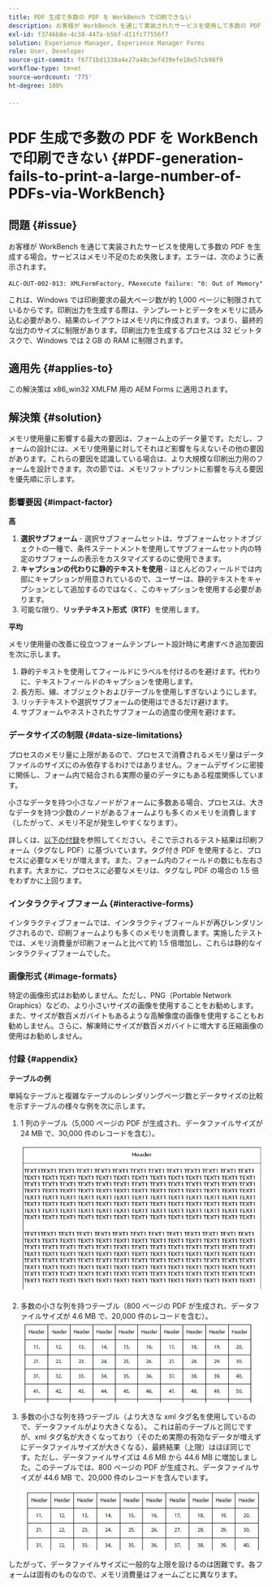 ```yaml
---
title: PDF 生成で多数の PDF を WorkBench で印刷できない
description: お客様が WorkBench を通じて実装されたサービスを使用して多数の PDF を生成すると、印刷サービスは失敗します。
exl-id: f3746b8e-4c38-447a-b5bf-d11fc77556f7
solution: Experience Manager, Experience Manager Forms
role: User, Developer
source-git-commit: f6771bd1338a4e27a48c3efd39efe18e57cb98f9
workflow-type: tm+mt
source-wordcount: '775'
ht-degree: 100%

---
```


# PDF 生成で多数の PDF を WorkBench で印刷できない {#PDF-generation-fails-to-print-a-large-number-of-PDFs-via-WorkBench}

## 問題 {#issue}

お客様が WorkBench を通じて実装されたサービスを使用して多数の PDF を生成する場合。サービスはメモリ不足のため失敗します。エラーは、次のように表示されます。

`ALC-OUT-002-013: XMLFormFactory, PAexecute failure: "0: Out of Memory"`

<!-- Attached is a simplified template (BollatoRiservatiLandscape_table_simple.xdp) that simulates the problem.
Using the Designer, if we associate the template "BollatoRiservatiLandscape_table_semplice.xdp" with the XML file "BollatoRiservati.xml" during the generation of the pdf, the process comes to occupy 1.6 Gb of RAM. On the server side, with the complete template, the pdf generation process breaks down, occupying 2 GB of RAM.-->

これは、Windows では印刷要求の最大ページ数が約 1,000 ページに制限されているからです。印刷出力を生成する際は、テンプレートとデータをメモリに読み込む必要があり、結果のレイアウトはメモリ内に作成されます。つまり、最終的な出力のサイズに制限があります。印刷出力を生成するプロセスは 32 ビットタスクで、Windows では 2 GB の RAM に制限されます。<!--and 4 GB on UNIX-->

## 適用先 {#applies-to}

この解決策は x86_win32 XMLFM 用の AEM Forms <!--JEE Server and AEM Forms on OSGi Server--> に適用されます。

## 解決策 {#solution}

メモリ使用量に影響する最大の要因は、フォーム上のデータ量です。ただし、フォームの設計には、メモリ使用量に対してそれほど影響を与えないその他の要因があります。これらの要因を認識している場合は、より大規模な印刷出力用のフォームを設計できます。次の節では、メモリフットプリントに影響を与える要因を優先順に示します。

### 影響要因 {#impact-factor}

**高**

1. **選択サブフォーム** - 選択サブフォームセットは、サブフォームセットオブジェクトの一種で、条件ステートメントを使用してサブフォームセット内の特定のサブフォームの表示をカスタマイズするのに使用できます。
1. **キャプションの代わりに静的テキストを使用** - ほとんどのフィールドでは内部にキャプションが用意されているので、ユーザーは、静的テキストをキャプションとして追加するのではなく、このキャプションを使用する必要があります。
1. 可能な限り、**リッチテキスト形式（RTF）**&#x200B;を使用します。

**平均**

メモリ使用量の改善に役立つフォームテンプレート設計時に考慮すべき追加要因を次に示します。

1. 静的テキストを使用してフィールドにラベルを付けるのを避けます。代わりに、テキストフィールドのキャプションを使用します。
2. 長方形、線、オブジェクトおよびテーブルを使用しすぎないようにします。
3. リッチテキストや選択サブフォームの使用はできるだけ避けます。
4. サブフォームやネストされたサブフォームの過度の使用を避けます。

### データサイズの制限 {#data-size-limitations}

プロセスのメモリ量に上限があるので、プロセスで消費されるメモリ量はデータファイルのサイズにのみ依存するわけではありません。フォームデザインに密接に関係し、フォーム内で結合される実際の量のデータにもある程度関係しています。

小さなデータを持つ小さなノードがフォームに多数ある場合、プロセスは、大きなデータを持つ少数のノードがあるフォームよりも多くのメモリを消費します（したがって、メモリ不足が発生しやすくなります）。

詳しくは、[以下の付録](#appendix)を参照してください。そこで示されるテスト結果は印刷フォーム（タグなし PDF）に基づいています。タグ付き PDF を使用すると、プロセスに必要なメモリが増えます。また、フォーム内のフィールドの数にも左右されます。大まかに、プロセスに必要なメモリは、タグなし PDF の場合の 1.5 倍をわずかに上回ります。

### インタラクティブフォーム {#interactive-forms}

インタラクティブフォームでは、インタラクティブフィールドが再びレンダリングされるので、印刷フォームよりも多くのメモリを消費します。実施したテストでは、メモリ消費量が印刷フォームと比べて約 1.5 倍増加し、これらは静的なインタラクティブフォームでした。

### 画像形式 {#image-formats}

特定の画像形式はお勧めしません。ただし、PNG（Portable Network Graphics）などの、より小さいサイズの画像を使用することをお勧めします。また、サイズが数百メガバイトもあるような高解像度の画像を使用することもお勧めしません。さらに、解凍時にサイズが数百メガバイトに増大する圧縮画像の使用はお勧めしません。

### 付録 {#appendix}

**テーブルの例**

単純なテーブルと複雑なテーブルのレンダリングページ数とデータサイズの比較を示すテーブルの様々な例を次に示します。

1. 1 列のテーブル（5,000 ページの PDF が生成され、データファイルサイズが 24 MB で、30,000 件のレコードを含む）。

   ![table_single_column](/help/forms/using/assets/table_single_column.png)

1. 多数の小さな列を持つテーブル（800 ページの PDF が生成され、データファイルサイズが 4.6 MB で、20,000 件のレコードを含む）。
   ![table_many_small_columns](/help/forms/using/assets/table_many_small_columns.png)

1. 多数の小さな列を持つテーブル（より大きな xml タグ名を使用しているので、データファイルがより大きくなる）。
これは前のテーブルと同じですが、xml タグ名が大きくなっており（そのため実際の有効なデータが増えずにデータファイルサイズが大きくなる）、最終結果（上限）はほぼ同じです。ただし、データファイルサイズは 4.6 MB から 44.6 MB に増加しました。このテーブルでは、800 ページの PDF が生成され、データファイルサイズが 44.6 MB で、20,000 件のレコードを含んでいます。

   ![table_bigger_xml_tagname](/help/forms/using/assets/table_bigger_xml_tagname.png)

したがって、データファイルサイズに一般的な上限を設けるのは困難です。各フォームは固有のものなので、メモリ消費量はフォームごとに異なります。

